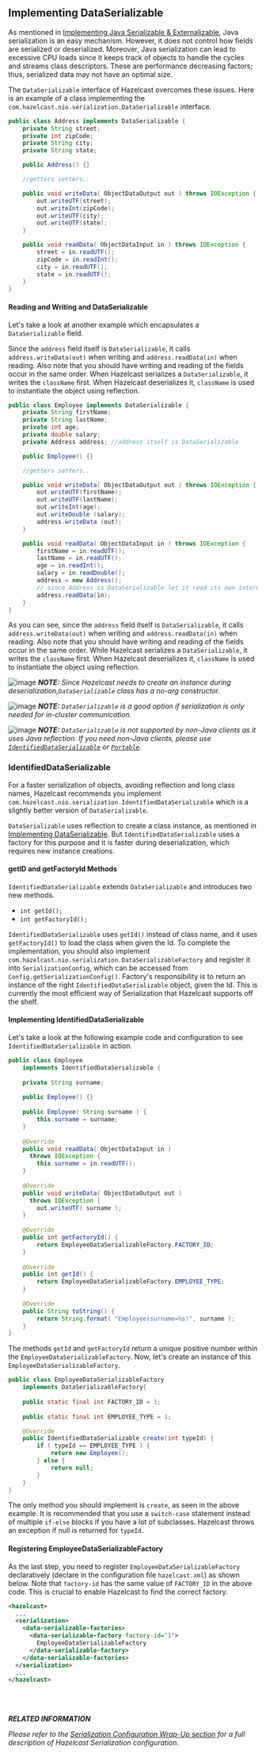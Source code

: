 



## Implementing DataSerializable

As mentioned in [Implementing Java Serializable & Externalizable](#implementing-java-serializable-and-externalizable), Java serialization is an easy mechanism. However, it does not control how fields are serialized or deserialized. Moreover, Java serialization can lead to excessive CPU loads since it keeps track of objects to handle the cycles and streams class descriptors. These are performance decreasing factors; thus, serialized data may not have an optimal size.

The `DataSerializable` interface of Hazelcast overcomes these issues. Here is an example of a class implementing the `com.hazelcast.nio.serialization.DataSerializable` interface.

```java
public class Address implements DataSerializable {
    private String street;
    private int zipCode;
    private String city;
    private String state;

    public Address() {}

    //getters setters..

    public void writeData( ObjectDataOutput out ) throws IOException {
        out.writeUTF(street);
        out.writeInt(zipCode);
        out.writeUTF(city);
        out.writeUTF(state);
    }

    public void readData( ObjectDataInput in ) throws IOException {
        street = in.readUTF();
        zipCode = in.readInt();
        city = in.readUTF();
        state = in.readUTF();
    }
}
```

#### Reading and Writing and DataSerializable

Let's take a look at another example which encapsulates a `DataSerializable` field. 

Since the `address` field itself is `DataSerializable`, it calls `address.writeData(out)` when writing and `address.readData(in)` when reading. Also note that you should have writing and reading of the fields occur 
in the same order. When Hazelcast serializes a `DataSerializable`, it writes the `className` first. When Hazelcast deserializes it, `className` is used to instantiate the object using reflection.


```java
public class Employee implements DataSerializable {
    private String firstName;
    private String lastName;
    private int age;
    private double salary;
    private Address address; //address itself is DataSerializable

    public Employee() {}

    //getters setters..

    public void writeData( ObjectDataOutput out ) throws IOException {
        out.writeUTF(firstName);
        out.writeUTF(lastName);
        out.writeInt(age);
        out.writeDouble (salary);
        address.writeData (out);
    }

    public void readData( ObjectDataInput in ) throws IOException {
        firstName = in.readUTF();
        lastName = in.readUTF();
        age = in.readInt();
        salary = in.readDouble();
        address = new Address();
        // since Address is DataSerializable let it read its own internal state
        address.readData(in);
    }
}
```

As you can see, since the `address` field itself is `DataSerializable`, it calls `address.writeData(out)` when writing and `address.readData(in)` when reading. Also note that you should have writing and reading of the fields occur in the same order. While Hazelcast serializes a `DataSerializable`, it writes the `className` first. When Hazelcast deserializes it, `className` is used to instantiate the object using reflection.

![image](images/NoteSmall.jpg) ***NOTE:*** *Since Hazelcast needs to create an instance during deserialization,`DataSerializable` class has a no-arg constructor.*

![image](images/NoteSmall.jpg) ***NOTE:*** *`DataSerializable` is a good option if serialization is only needed for in-cluster communication.*

![image](images/NoteSmall.jpg) ***NOTE:*** *`DataSerializable` is not supported by non-Java clients as it uses Java reflection. If you need non-Java clients, please use [`IdentifiedDataSerializable`](#identifieddataserializable) or [`Portable`](#implementing-portable-serialization).*


### IdentifiedDataSerializable

For a faster serialization of objects, avoiding reflection and long class names, Hazelcast recommends you implement `com.hazelcast.nio.serialization.IdentifiedDataSerializable` which is a slightly better version of `DataSerializable`.

`DataSerializable` uses reflection to create a class instance, as mentioned in [Implementing DataSerializable](#implementing-dataserializable). But `IdentifiedDataSerializable` uses a factory for this purpose and it is faster during deserialization, which requires new instance creations.

#### getID and getFactoryId Methods

`IdentifiedDataSerializable` extends `DataSerializable` and introduces two new methods.

-   `int getId();`
-   `int getFactoryId();`


`IdentifiedDataSerializable` uses `getId()` instead of class name, and it uses `getFactoryId()` to load the class when given the Id. To complete the implementation, you should also implement  `com.hazelcast.nio.serialization.DataSerializableFactory` and register it into `SerializationConfig`, which can be accessed from `Config.getSerializationConfig()`. Factory's responsibility is to return an instance of the right `IdentifiedDataSerializable` object, given the Id. This is currently the most efficient way of Serialization that Hazelcast supports off the shelf.

#### Implementing IdentifiedDataSerializable

Let's take a look at the following example code and configuration to see `IdentifiedDataSerializable` in action.

```java
public class Employee
    implements IdentifiedDataSerializable {
     
    private String surname;
  
    public Employee() {}
  
    public Employee( String surname ) { 
        this.surname = surname;
    }
  
    @Override
    public void readData( ObjectDataInput in ) 
      throws IOException {
        this.surname = in.readUTF();
    }
  
    @Override
    public void writeData( ObjectDataOutput out )
      throws IOException { 
        out.writeUTF( surname );
    }
  
    @Override
    public int getFactoryId() { 
        return EmployeeDataSerializableFactory.FACTORY_ID;
    }
  
    @Override
    public int getId() { 
        return EmployeeDataSerializableFactory.EMPLOYEE_TYPE;
    }
   
    @Override
    public String toString() {
        return String.format( "Employee(surname=%s)", surname ); 
    }
}
```
 
The methods `getId` and `getFactoryId` return a unique positive number within the `EmployeeDataSerializableFactory`. Now, let's create an instance of this `EmployeeDataSerializableFactory`.

```java
public class EmployeeDataSerializableFactory 
    implements DataSerializableFactory{
   
    public static final int FACTORY_ID = 1;
   
    public static final int EMPLOYEE_TYPE = 1;

    @Override
    public IdentifiedDataSerializable create(int typeId) {
        if ( typeId == EMPLOYEE_TYPE ) { 
            return new Employee();
        } else {
            return null; 
        }
    }
}
```

The only method you should implement is `create`, as seen in the above example. It is recommended that you use a `switch-case` statement instead of multiple `if-else` blocks if you have a lot of subclasses. Hazelcast throws an exception if null is returned for `typeId`.

#### Registering EmployeeDataSerializableFactory

As the last step, you need to register `EmployeeDataSerializableFactory` declaratively (declare in the configuration file `hazelcast.xml`) as shown below. Note that `factory-id` has the same value of `FACTORY_ID` in the above code. This is crucial to enable Hazelcast to find the correct factory.

```xml
<hazelcast> 
  ...
  <serialization>
    <data-serializable-factories>
      <data-serializable-factory factory-id="1">
        EmployeeDataSerializableFactory
      </data-serializable-factory>
    </data-serializable-factories>
  </serialization>
  ...
</hazelcast>
```


<br></br>

***RELATED INFORMATION***


*Please refer to the [Serialization Configuration Wrap-Up section](#serialization-configuration-wrap-up) for a full description of Hazelcast Serialization configuration.*

 